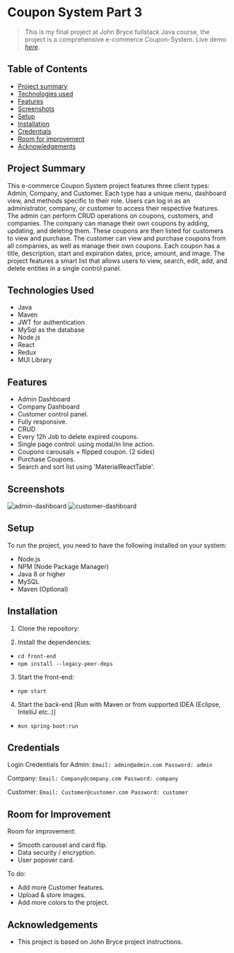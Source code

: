 # Coupon System Part 3

> This is my final project at John Bryce fullstack Java course, the project is a comprehensive e-commerce Coupon-System.
> Live demo [_here_](https://www.todo.com).

## Table of Contents

- [Project summary](#project-summary)
- [Technologies used](#technologies-used)
- [Features](#features)
- [Screenshots](#screenshots)
- [Setup](#setup)
- [Installation](#installation)
- [Credentials](#credentials)
- [Room for improvement](#room-for-improvement)
- [Acknowledgements](#acknowledgements)

## Project Summary

This e-commerce Coupon System project features three client types: Admin, Company, and Customer. Each type has a unique menu, dashboard view, and methods specific to their role. Users can log in as an administrator, company, or customer to access their respective features.
The admin can perform CRUD operations on coupons, customers, and companies.
The company can manage their own coupons by adding, updating, and deleting them.
These coupons are then listed for customers to view and purchase.
The customer can view and purchase coupons from all companies, as well as manage their own coupons.
Each coupon has a title, description, start and expiration dates, price, amount, and image.
The project features a smart list that allows users to view, search, edit, add, and delete entities in a single control panel.

## Technologies Used

- Java
- Maven
- JWT for authentication
- MySql as the database
- Node.js
- React
- Redux
- MUI Library

## Features

- Admin Dashboard
- Company Dashboard
- Customer control panel.
- Fully responsive.
- CRUD
- Every 12h Job to delete expired coupons.
- Single page control: using modal/in line action.
- Coupons carousals + flipped coupon. (2 sides)
- Purchase Coupons.
- Search and sort list using 'MaterialReactTable'.

## Screenshots
![admin-dashboard](/admin-dashboard.png)
![customer-dashboard](/customer-dashboard.png)
## Setup

To run the project, you need to have the following installed on your system:

- Node.js
- NPM (Node Package Manager)
- Java 8 or higher
- MySQL
- Maven (Optional)

## Installation

1. Clone the repository:

2. Install the dependencies:

- `cd front-end`
- `npm install --legacy-peer-deps`

3. Start the front-end:

- `npm start`

4. Start the back-end [Run with Maven or from supported IDEA (Eclipse, IntelliJ etc..)]

- `mvn spring-boot:run`

## Credentials

Login Credentials for Admin: ` Email: admin@admin.com
Password: admin `

Company: ` Email: Company@company.com
Password: company `

Customer: ` Email: Customer@customer.com
Password: customer `

## Room for Improvement

Room for improvement:

- Smooth carousel and card flip.
- Data security / encryption.
- User popover card.

To do:

- Add more Customer features.
- Upload & store images.
- Add more colors to the project.

## Acknowledgements

- This project is based on John Bryce project instructions.
